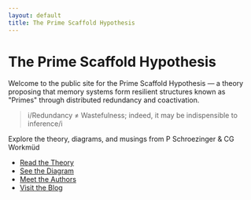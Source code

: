 ```yaml
---
layout: default
title: The Prime Scaffold Hypothesis
---
```


<link rel="stylesheet" href="https://cdn.jsdelivr.net/npm/@shoelace-style/shoelace@2.15.0/cdn/themes/light.css">

# The Prime Scaffold Hypothesis

Welcome to the public site for the Prime Scaffold Hypothesis — a theory proposing that memory systems form resilient structures known as "Primes" through distributed redundancy and coactivation.

>
> i/Redundancy ≠ Wastefulness; indeed, it may be indispensible to inference/i
>

Explore the theory, diagrams, and musings from P Schroezinger & CG Workmüd

- [Read the Theory](theory.md)
- [See the Diagram](graphviz/prime_diagram.svg)
- [Meet the Authors](about.md)
- [Visit the Blog](blog.md)

<!-- trigger rebuild -->

